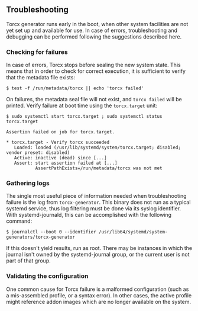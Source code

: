 ## Troubleshooting

Torcx generator runs early in the boot, when other system facilities are not yet set up and available for use. In case of errors, troubleshooting and debugging can be performed following the suggestions described here.

### Checking for failures

In case of errors, Torcx stops before sealing the new system state. This means that in order to check for correct execution, it is sufficient to verify that the metadata file exists:

```
$ test -f /run/metadata/torcx || echo 'torcx failed'
```

On failures, the metadata seal file will not exist, and `torcx failed` will be printed. Verify failure at boot time using the `torcx.target` unit:

```
$ sudo systemctl start torcx.target ; sudo systemctl status torcx.target

Assertion failed on job for torcx.target.

* torcx.target - Verify torcx succeeded
   Loaded: loaded (/usr/lib/systemd/system/torcx.target; disabled; vendor preset: disabled)
   Active: inactive (dead) since [...]
   Assert: start assertion failed at [...]
           AssertPathExists=/run/metadata/torcx was not met
```

### Gathering logs

The single most useful piece of information needed when troubleshooting failure is the log from `torcx-generator`. This binary does not run as a typical systemd service, thus log filtering must be done via its syslog identifier.
With systemd-journald, this can be accomplished with the following command:

```
$ journalctl --boot 0 --identifier /usr/lib64/systemd/system-generators/torcx-generator
```

If this doesn't yield results, run as root. There may be instances in which the journal isn't owned by the systemd-journal group, or the current user is not part of that group.

### Validating the configuration

One common cause for Torcx failure is a malformed configuration (such as a mis-assembled profile, or a syntax error). In other cases, the active profile might reference addon images which are no longer available on the system.
